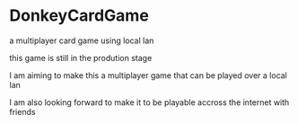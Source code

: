 # DonkeyCardGame
a multiplayer card game using local lan

this game is still in the prodution stage 

I am aiming to make this a multiplayer game that can be played over a local lan 

I am also looking forward to make it to be playable accross the internet with friends 

